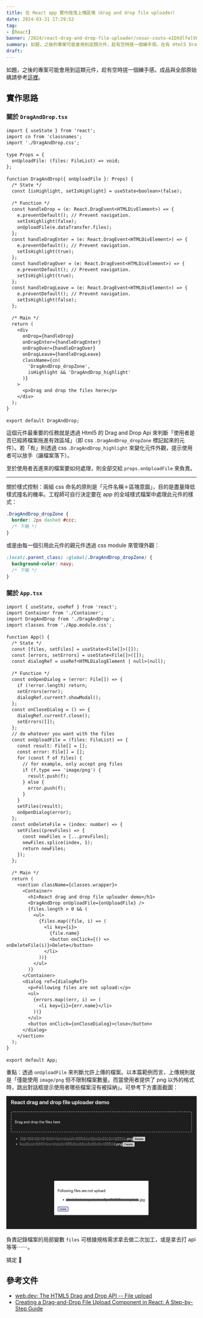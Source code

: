 ```yaml
---
title: 在 React app 實作拖曳上傳區塊（drag and drop file uploader）
date: 2024-03-31 17:29:52
tag:
- [React]
banner: /2024/react-drag-and-drop-file-uploader/cesar-couto-eIDXdlfelVE-unsplash.jpg
summary: 如題，之後的專案可能會用到這類元件，趁有空時搓一個練手感。在有 Html5 Drag and Drop Api 的今天，實作起來其實挺簡單的。
draft: 
---
```


如題，之後的專案可能會用到這類元件，趁有空時搓一個練手感。成品與全部原始碼請參考[這裡](https://stackblitz.com/edit/vitejs-vite-wl2mik?file=src%2FApp.tsx)。

## 實作思路

### 關於 `DragAndDrop.tsx`

```tsx
import { useState } from 'react';
import cn from 'classnames';
import './DragAndDrop.css';

type Props = {
  onUploadFile: (files: FileList) => void;
};

function DragAndDrop({ onUploadFile }: Props) {
  /* State */
  const [isHighlight, setIsHighlight] = useState<boolean>(false);

  /* Function */
  const handleDrop = (e: React.DragEvent<HTMLDivElement>) => {
    e.preventDefault(); // Prevent navigation.
    setIsHighlight(false);
    onUploadFile(e.dataTransfer.files);
  };
  const handleDragEnter = (e: React.DragEvent<HTMLDivElement>) => {
    e.preventDefault(); // Prevent navigation.
    setIsHighlight(true);
  };
  const handleDragOver = (e: React.DragEvent<HTMLDivElement>) => {
    e.preventDefault(); // Prevent navigation.
    setIsHighlight(true);
  };
  const handleDragLeave = (e: React.DragEvent<HTMLDivElement>) => {
    e.preventDefault(); // Prevent navigation.
    setIsHighlight(false);
  };

  /* Main */
  return (
    <div
      onDrop={handleDrop}
      onDragEnter={handleDragEnter}
      onDragOver={handleDragOver}
      onDragLeave={handleDragLeave}
      className={cn(
        'DragAndDrop_dropZone',
        isHighlight && 'DragAndDrop_highlight'
      )}
    >
      <p>Drag and drop the files here</p>
    </div>
  );
}

export default DragAndDrop;
```

這個元件最重要的任務就是透過 Html5 的 Drag and Drop Api 來判斷「使用者是否已經將檔案拖進有效區域」（即 css `.DragAndDrop_dropZone` 標記起來的元件）。若「有」則透過 css `.DragAndDrop_highlight` 來變化元件外觀，提示使用者可以放手（讓檔案落下）。

至於使用者丟進來的檔案要如何處理，則全部交給 `props.onUploadFile` 來負責。

---

關於樣式控制：兩組 css 命名的原則是「元件名稱＋區塊意圖」，目的是盡量降低樣式撞名的機率。工程師可自行決定要在 app 的全域樣式檔案中處理此元件的樣式：

```css
.DragAndDrop_dropZone {
  border: 2px dashed #ccc;
  /* 下略 */
}
```

或是由每一個引用此元件的親元件透過 css module 來管理外觀：

```css
:local(.parent_class) :global(.DragAndDrop_dropZone) {
  background-color: navy;
  /* 下略 */
}
```

### 關於 `App.tsx`

```tsx
import { useState, useRef } from 'react';
import Container from './Container';
import DragAndDrop from './DragAndDrop';
import classes from './App.module.css';

function App() {
  /* State */
  const [files, setFiles] = useState<File[]>([]);
  const [errors, setErrors] = useState<File[]>([]);
  const dialogRef = useRef<HTMLDialogElement | null>(null);

  /* Function */
  const onOpenDialog = (error: File[]) => {
    if (!error.length) return;
    setErrors(error);
    dialogRef.current?.showModal();
  };
  const onCloseDialog = () => {
    dialogRef.current?.close();
    setErrors([]);
  };
  // do whatever you want with the files
  const onUploadFile = (files: FileList) => {
    const result: File[] = [];
    const error: File[] = [];
    for (const f of files) {
      // for example, only accept png files
      if (f.type === 'image/png') {
        result.push(f);
      } else {
        error.push(f);
      }
    }
    setFiles(result);
    onOpenDialog(error);
  };
  const onDeleteFile = (index: number) => {
    setFiles((prevFiles) => {
      const newFiles = [...prevFiles];
      newFiles.splice(index, 1);
      return newFiles;
    });
  };

  /* Main */
  return (
    <section className={classes.wrapper}>
      <Container>
        <h1>React drag and drop file uploader demo</h1>
        <DragAndDrop onUploadFile={onUploadFile} />
        {files.length > 0 && (
          <ul>
            {files.map((file, i) => (
              <li key={i}>
                {file.name}
                <button onClick={() => onDeleteFile(i)}>Delete</button>
              </li>
            ))}
          </ul>
        )}
      </Container>
      <dialog ref={dialogRef}>
        <p>Following files are not upload:</p>
        <ul>
          {errors.map((err, i) => (
            <li key={i}>{err.name}</li>
          ))}
        </ul>
        <button onClick={onCloseDialog}>close</button>
      </dialog>
    </section>
  );
}

export default App;
```

重點：透過 `onUploadFile` 來判斷允許上傳的檔案。以本篇範例而言，上傳規則就是「僅能使用 `image/png` 但不限制檔案數量。而當使用者提供了 png 以外的格式時，跳出對話框提示使用者哪些檔案沒有被採納」。可參考下方畫面截圖：

![file upload error hint](/2024/react-drag-and-drop-file-uploader/error-hint.png)

負責記錄檔案的局部變數 `files` 可根據規格需求拿去做二次加工，或是拿去打 api 等等⋯⋯。

搞定 🔨

## 參考文件

- [web.dev: The HTML5 Drag and Drop API -- File upload](https://web.dev/articles/drag-and-drop?hl=en#file-upload)
- [Creating a Drag-and-Drop File Upload Component in React: A Step-by-Step Guide](https://medium.com/@dprincecoder/creating-a-drag-and-drop-file-upload-component-in-react-a-step-by-step-guide-4d93b6cc21e0)
